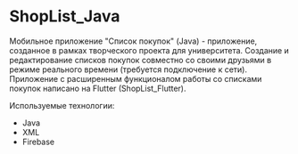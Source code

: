 # ShopList_Java
Мобильное приложение "Список покупок" (Java) - приложение, созданное в рамках творческого проекта для университета.
Создание и редактирование списков покупок совместно со своими друзьями в режиме реального времени (требуется подключение к сети).
Приложение с расширенным функционалом работы со списками покупок написано на Flutter (ShopList_Flutter).

Используемые технологии:
- Java
- XML
- Firebase
